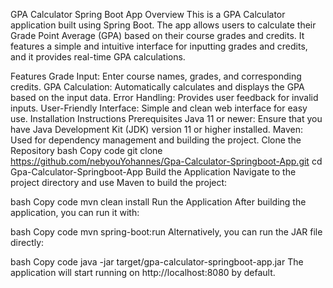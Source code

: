 GPA Calculator Spring Boot App
Overview
This is a GPA Calculator application built using Spring Boot. The app allows users to calculate their Grade Point Average (GPA) based on their course grades and credits. It features a simple and intuitive interface for inputting grades and credits, and it provides real-time GPA calculations.

Features
Grade Input: Enter course names, grades, and corresponding credits.
GPA Calculation: Automatically calculates and displays the GPA based on the input data.
Error Handling: Provides user feedback for invalid inputs.
User-Friendly Interface: Simple and clean web interface for easy use.
Installation Instructions
Prerequisites
Java 11 or newer: Ensure that you have Java Development Kit (JDK) version 11 or higher installed.
Maven: Used for dependency management and building the project.
Clone the Repository
bash
Copy code
git clone https://github.com/nebyouYohannes/Gpa-Calculator-Springboot-App.git
cd Gpa-Calculator-Springboot-App
Build the Application
Navigate to the project directory and use Maven to build the project:

bash
Copy code
mvn clean install
Run the Application
After building the application, you can run it with:

bash
Copy code
mvn spring-boot:run
Alternatively, you can run the JAR file directly:

bash
Copy code
java -jar target/gpa-calculator-springboot-app.jar
The application will start running on http://localhost:8080 by default.
